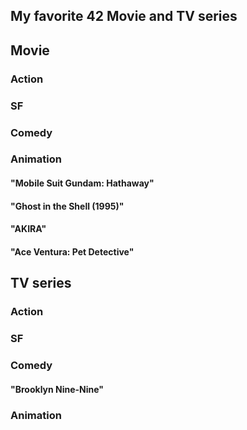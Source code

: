 <h2> My favorite 42 Movie and TV series </h2>


<h2> Movie </h2>

<h3> Action </h3>
<h3> SF </h3>
<h3> Comedy </h3>
<h3> Animation </h3>
<h4>"Mobile Suit Gundam: Hathaway"</h4>
<h4>"Ghost in the Shell (1995)"</h4>
<h4>"AKIRA"</h4>

<h4>"Ace Ventura: Pet Detective" </h4>

<h2> TV series </h2>
<h3> Action </h3>
<h3> SF </h3>
<h3> Comedy </h3>
<h4>"Brooklyn Nine-Nine"</h4>

<h3> Animation </h3>



